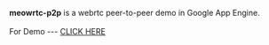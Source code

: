 <b>meowrtc-p2p</b> is a webrtc peer-to-peer demo in Google App Engine. <br>
<br>
For Demo --- <a href="http://meowrtc-p2p.appspot.com/">CLICK HERE</a>

